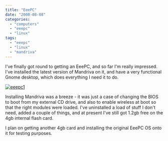 ```yaml
---
title: "EeePC"
date: "2008-08-08"
categories: 
  - "computers"
  - "eeepc"
  - "linux"
tags: 
  - "eeepc"
  - "linux"
  - "mandriva"
---
```


I've finally got round to getting an EeePC, and so far I'm really impressed. I've installed the latest version of Mandriva on it, and have a very functional Gnome desktop, which does everything I need it to do.

[![](http://teknostatik.co.uk/wp-content/uploads/2008/08/eeepc1.png "eeepc1")](http://teknostatik.co.uk/wp-content/uploads/2008/08/eeepc1.png)

Installing Mandriva was a breeze - it was just a case of changing the BIOS to boot from my external CD drive, and also to enable wireless at boot so that the right modules were loaded. I've uninstalled a load of stuff I don't need, added a couple of things, and at present I've still got 1.2gb free on the 4gb internal flash card.

I plan on getting another 4gb card and installing the original EeePC OS onto it for testing purposes.

